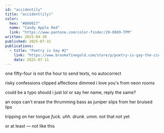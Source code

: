 ```yaml
---
id: "accidentily"
title: "accident(ily)"
color:
  hex: "#B60017"
  name: "Candy Apple Red"
  link: "https://www.pantone.com/color-finder/20-0069-TPM"
written: 2025-04-30
published: 2025-07-31
publications:
  - title: "Poetry is Gay #2"
    link: "https://www.brookefinegold.com/store/p/poetry-is-gay-the-zine-issue-1"
    date: 2025-07-11
---
```

one fifty-four
is not the hour
to send texts,
no autocorrect

risky confessions
clipped affections
dimmed i love you's
from neon rooms

could be a typo
should i just lol
or say her name,
reply the same?
            
an oops can't erase
the thrumming bass
as juniper slips
from her bruised lips

tripping on her tongue
*fuck. uhh. drunk. umm.*
not that
not yet

or at least —
not like this 